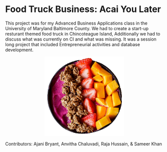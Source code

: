 # Food Truck Business: Acai You Later

This project was for my Advanced Business Applications class in the University of Maryland Baltimore County. We had to create a start-up resturant themed food truck in Chincoteague Island, Additionally we had to discuss what was currently on CI and what was missing. It was a session long project that included Entrepreneurial activities and database development.  

<p align="center">
<img src = Images/acai.gif width =50% height 30%=/>
</p>

Contributors: Ajani Bryant, Anvitha Chaluvadi, Raja Hussain, & Sameer Khan



